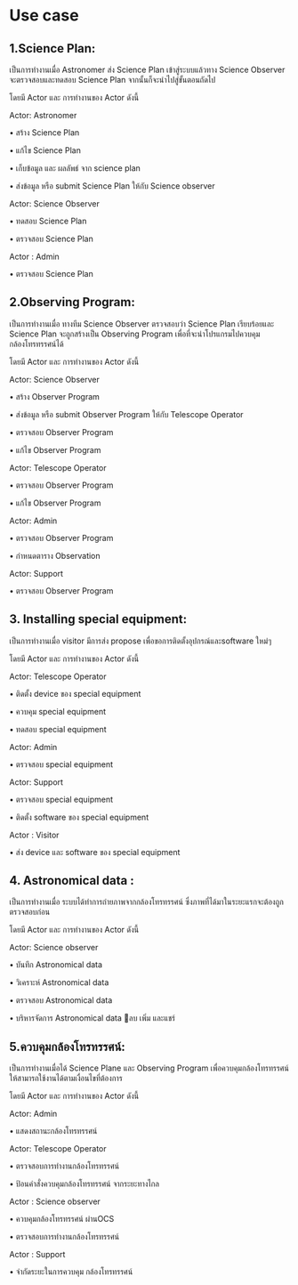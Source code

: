 <h1>Use case</h1>

<h2>1.Science Plan:</h2>

เป็นการทำงานเมื่อ Astronomer ส่ง Science Plan เข้าสู่ระบบแล้วทาง Science Observer จะตรวจสอบและทดสอบ Science Plan จากนั้นก็จะนำไปสู่ขั้นตอนถัดไป

โดยมี Actor และ การทำงานของ Actor ดังนี้

Actor: Astronomer 

•	สร้าง Science Plan 

•	แก้ไข Science Plan  

•	เก็บข้อมูล และ ผลลัพธ์ จาก science plan 

•	ส่งข้อมูล หรือ submit Science Plan ให้กับ Science observer

Actor: Science Observer

•	ทดสอบ Science Plan 

•	ตรวจสอบ Science Plan 

Actor : Admin

•	ตรวจสอบ Science Plan 



<h2>2.Observing Program:</h2>

เป็นการทำงานเมื่อ ทางทีม Science Observer ตรวจสอบว่า Science Plan เรียบร้อยและ Science Plan จะถูกสร้างเป็น Observing Program เพื่อที่จะนำโปรแกรมไปควบคุมกล้องโทรทรรศน์ได้

โดยมี Actor และ การทำงานของ Actor ดังนี้



Actor: Science Observer

•	สร้าง Observer Program 

•	ส่งข้อมูล หรือ submit Observer Program ให้กับ Telescope Operator 

•	ตรวจสอบ Observer Program

•	แก้ไข Observer Program 

Actor: Telescope Operator

•	ตรวจสอบ Observer Program 

•	แก้ไข Observer Program 

Actor: Admin

•	ตรวจสอบ Observer Program 

•	กำหนดตาราง Observation 

Actor: Support

•	ตรวจสอบ Observer Program 



<h2>3. Installing special equipment:</h2>

เป็นการทำงานเมื่อ visitor มีการส่ง propose เพื่อขอการติดตั้งอุปกรณ์และsoftware ใหม่ๆ

โดยมี Actor และ การทำงานของ Actor ดังนี้



Actor: Telescope Operator

•	ติดตั้ง device ของ special equipment 

•	ควบคุม  special equipment 

•	ทดสอบ special equipment 

Actor: Admin

•	ตรวจสอบ special equipment 

Actor: Support

•	ตรวจสอบ special equipment 

•	ติดตั้ง software ของ special equipment 

Actor : Visitor 

•	ส่ง device และ software ของ special equipment 



<h2>4.  Astronomical data :</h2>

เป็นการทำงานเมื่อ ระบบได้ทำการถ่ายภาพจากกล้องโทรทรรศน์ ซึ่งภาพที่ได้มาในระยะแรกจะต้องถูกตรวจสอบก่อน

โดยมี Actor และ การทำงานของ Actor ดังนี้



Actor: Science observer 

•	บันทึก Astronomical data 

•	วิเคราะห์ Astronomical data 

•	ตรวจสอบ Astronomical data 

•	บริหารจัดการ Astronomical data ลบ เพิ่ม และแชร์ 



<h2>5.ควบคุมกล้องโทรทรรศน์:</h2>

เป็นการทำงานเมื่อได้ Science Plane และ Observing Program เพื่อควบคุมกล้องโทรทรรศน์ให้สามารถใช้งานได้ตามเงื่อนไขที่ต้องการ

โดยมี Actor และ การทำงานของ Actor ดังนี้



Actor: Admin

•	แสดงสถานะกล้องโทรทรรศน์ 

Actor: Telescope Operator

•	ตรวจสอบการทำงานกล้องโทรทรรศน์ 

•	ป้อนคำสั่งควบคุมกล้องโทรทรรศน์ จากระยะทางไกล 

Actor : Science observer

•	ควบคุมกล้องโทรทรรศน์ ผ่านOCS 

•	ตรวจสอบการทำงานกล้องโทรทรรศน์ 

Actor : Support

•	จำกัดระยะในการควบคุม กล้องโทรทรรศน์ 



 

